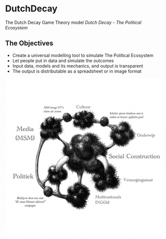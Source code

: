# DutchDecay
The Dutch Decay Game Theory model
*Dutch Decay - The Political Ecosystem*
## The Objectives
* Create a universal modelling tool to simulate The Political Ecosystem
* Let people put in data and simulate the outcomes
* Input data, models and its mechanics, and output is transparent
* The output is distributable as a spreadsheet or in image format

![GitHub Logo](https://raw.githubusercontent.com/jeroencarelse/DutchDecay/master/Resources/Book%20Design/Neerwaarts%20Nederland%20BW%20Illustrations%20Animated.png)
